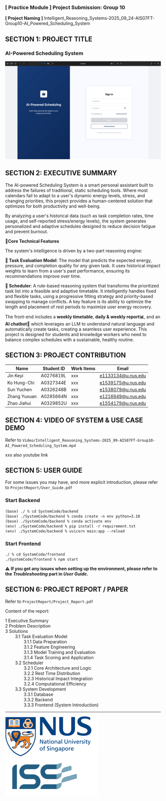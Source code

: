 ﻿### [ Practice Module ] Project Submission: Group 10

**[ Project Naming ]** Intelligent_Reasoning_Systems-2025_09_24-AIS07FT-Group10-AI_Powered_Scheduling_System



## **SECTION 1: PROJECT TITLE**

### **AI-Powered Scheduling System**

<img src="ProjectReport/Project_Report LaTeX/Images/System/cover.png" alt="Cover">



## **SECTION 2: EXECUTIVE SUMMARY**

The AI-powered Scheduling System is a smart personal assistant built to address the failures of traditional, static scheduling tools. Where most calendars fail to adapt to a user's dynamic energy levels, stress, and changing priorities, this project provides a human-centered solution that optimizes for both productivity and well-being.

By analyzing a user's historical data (such as task completion rates, time usage, and self-reported stress/energy levels), the system generates personalized and adaptive schedules designed to reduce decision fatigue and prevent burnout.

**🚀Core Technical Features**

The system's intelligence is driven by a two-part reasoning engine:

**🧠 Task Evaluation Model**: The model that predicts the expected energy, pressure, and completion quality for any given task. It uses historical impact weights to learn from a user's past performance, ensuring its recommendations improve over time.

**📅 Scheduler**: A rule-based reasoning system that transforms the prioritized task list into a feasible and adaptive timetable. It intelligently handles fixed and flexible tasks, using a progressive fitting strategy and priority-based swapping to manage conflicts. A key feature is its ability to optimize the length and placement of rest periods to maximize user energy recovery.

The front-end includes a **weekly timetable**, **daily & weekly report📊**, and an **AI chatbot💬** which leverages an LLM to understand natural language and automatically create tasks, creating a seamless user experience. This project is designed for students and knowledge workers who need to balance complex schedules with a sustainable, healthy routine.



## **SECTION 3: PROJECT CONTRIBUTION**

| Name         | Student ID | Work Items | Email              |
|--------------|------------|------------|--------------------|
| Jin Keyi     | A0276819L  | xxx | e1133134@u.nus.edu |
| Ko Hung-Chi  | A0327344E  | xxx | e1539175@u.nus.edu |
| Sun Yuchen   | A0326248B  | xxx | e1538079@u.nus.edu |
| Zhang Yuxuan | A0285664N  | xxx | e1216649@u.nus.edu |
| Zhao Jiahui  | A0329852U  | xxx | e1554179@u.nus.edu |



## **SECTION 4: VIDEO OF SYSTEM & USE CASE DEMO**

Refer to `Video/Intelligent_Reasoning_Systems-2025_09-AIS07FT-Group10-AI_Powered_Scheduling_System.mp4`

xxx also youtube link



## **SECTION 5: USER GUIDE**

For some issues you may have, and more explicit introduction, please refer to `ProjectReport/User_Guide.pdf`

### Start Backend
    
```
(base) ./ % cd SystemCode/backend 
(base) ./SystemCode/backend % conda create -n env python=3.10 
(base) ./SystemCode/backend % conda activate env 
(env) ./SystemCode/backend % pip install -r requirement.txt 
(env) ./SystemCode/backend % uvicorn main:app --reload
```
    
### Start Frontend
        
```
./ % cd SystemCode/frontend 
./SystemCode/frontend % npm start
```

⚠️ **If you get any issues when setting up the environment, please refer to the *Troubleshooting* part in *User Guide*.**



## **SECTION 6: PROJECT REPORT / PAPER**

Refer to `ProjectReport/Project_Report.pdf`

Content of the report: 

1 Executive Summary <br>
2 Problem Description <br>
3 Solutions <br>
&emsp;&emsp; 3.1 Task Evaluation Model <br>
&emsp;&emsp;&emsp;&emsp; 3.1.1 Data Preparation <br>
&emsp;&emsp;&emsp;&emsp; 3.1.2 Feature Engineering <br>
&emsp;&emsp;&emsp;&emsp; 3.1.3 Model Training and Evaluation <br>
&emsp;&emsp;&emsp;&emsp; 3.1.4 Task Scoring and Application <br>
&emsp;&emsp; 3.2 Scheduler <br>
&emsp;&emsp;&emsp;&emsp; 3.2.1 Core Architecture and Logic <br>
&emsp;&emsp;&emsp;&emsp; 3.2.2 Rest Time Distribution <br>
&emsp;&emsp;&emsp;&emsp; 3.2.3 Historical Impact Integration <br>
&emsp;&emsp;&emsp;&emsp; 3.2.4 Computational Efficiency <br>
&emsp;&emsp; 3.3 System Development <br>
&emsp;&emsp;&emsp;&emsp; 3.3.1 Database <br>
&emsp;&emsp;&emsp;&emsp; 3.3.2 Backend <br>
&emsp;&emsp;&emsp;&emsp; 3.3.3 Frontend (System Introduction) <br>


<hr>
<img src="ProjectReport/Project_Report LaTeX/Images/Logos/nus.png" alt="Cover">
<img src="ProjectReport/Project_Report LaTeX/Images/Logos/iss.png" alt="Cover">
